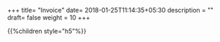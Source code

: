 +++
title= "Invoice"
date= 2018-01-25T11:14:35+05:30
description = ""
draft= false
weight = 10
+++

{{%children style="h5"%}}
